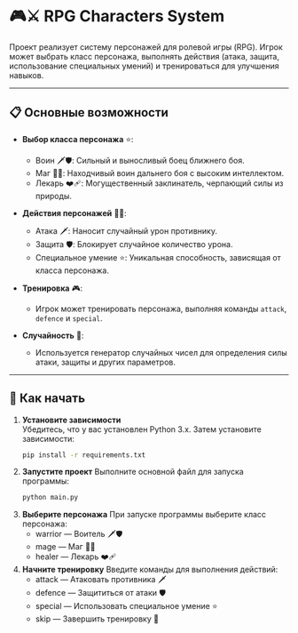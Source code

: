 # 🎮⚔️ RPG Characters System

Проект реализует систему персонажей для ролевой игры (RPG). Игрок может выбрать класс персонажа, выполнять действия (атака, защита, использование специальных умений) и тренироваться для улучшения навыков.

---

## 📋 Основные возможности

- **Выбор класса персонажа** ⭐:
  - Воин 🗡️🛡️: Сильный и выносливый боец ближнего боя.
  - Маг 🧙‍♂️: Находчивый воин дальнего боя с высоким интеллектом.
  - Лекарь ❤️‍🩹: Могущественный заклинатель, черпающий силы из природы.

- **Действия персонажей** 🏋️‍♂️:
  - Атака 🗡️: Наносит случайный урон противнику.
  - Защита 🛡️: Блокирует случайное количество урона.
  - Специальное умение ⭐: Уникальная способность, зависящая от класса персонажа.

- **Тренировка** 🎮:
  - Игрок может тренировать персонажа, выполняя команды `attack`, `defence` и `special`.

- **Случайность** 🎲:
  - Используется генератор случайных чисел для определения силы атаки, защиты и других параметров.

---

## 🚀 Как начать

1. **Установите зависимости**  
   Убедитесь, что у вас установлен Python 3.x. Затем установите зависимости:
   ```bash
   pip install -r requirements.txt
   ```
2. **Запустите проект**
   Выполните основной файл для запуска программы:
   ```bash
   python main.py
   ```
3. **Выберите персонажа**
   При запуске программы выберите класс персонажа:
   - warrior — Воитель 🗡️🛡️
   - mage — Маг 🧙‍♂️
   - healer — Лекарь ❤️‍🩹
4. **Начните тренировку**
    Введите команды для выполнения действий:
    - attack — Атаковать противника 🗡️
    - defence — Защититься от атаки 🛡️
    - special — Использовать специальное умение ⭐
    - skip — Завершить тренировку 🏁
